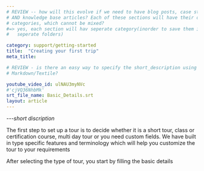 ```yaml
---
# REVIEW -- how will this evolve if we need to have blog posts, case studies,
# AND knowledge base articles? Each of these sections will have their own
# categories, which cannot be mixed?
#=> yes, each section will hav seperate category(inorder to save them in
#   seperate folders)

category: support/getting-started
title:  "Creating your first trip"
meta_title: 

# REVIEW - is there an easy way to specify the short_description using
# Markdown/Textile?

youtube_video_id: ulNAU3myNVc
#'cjVQ36NhbMk'
srt_file_name: Basic_Details.srt
layout: article
---
```


_---short discription_

The first step to set up a tour is to decide whether it is a short tour, class or certification course, multi day tour or you need custom fields. We have built in type specific features and terminology which will help you customize the tour to your requirements

After selecting the type of tour, you start by filling the basic details
